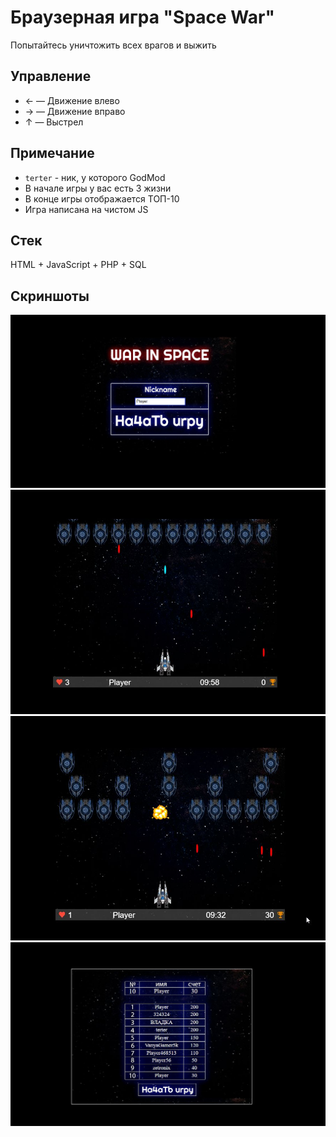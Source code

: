 # Браузерная игра "Space War"
Попытайтесь уничтожить всех врагов и выжить

## Управление
* ← — Движение влево
* → — Движение вправо
* ↑ — Выстрел

## Примечание
* `terter` - ник, у которого GodMod
* В начале игры у вас есть 3 жизни
* В конце игры отображается ТОП-10
* Игра написана на чистом JS

## Стек
HTML + JavaScript + PHP + SQL

## Скриншоты
![](img/1.jpg)
![](img/2.jpg)
![](img/3.jpg)
![](img/4.jpg)
